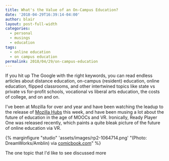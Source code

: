 ```yaml
---
title: What's the Value of an On-Campus Education?
date: '2018-04-29T16:39:14-04:00'
author: blair
layout: post-full-width
categories:
  - personal
  - musings
  - education
tags:
  - online education
  - on campus education
permalink: 2018/04/29/on-campus-education
---
```

If you hit up The Google with the right keywords, you can read endless articles about distance education, on-campus (resident) education, online education, flipped classrooms, and other intertwined topics like state vs private vs for-profit schools, vocational vs liberal arts education, the costs of college, and on and on.

I've been at Mozilla for over and year and have been watching the leadup to the release of [Mozilla Hubs](https://hubs.mozilla.com/) this week, and have been musing a lot about the future of education in the age of MOOCs and VR.  Ironically, Ready Player One was released recently, which paints a quite bleak picture of the future of online education via VR.

{% marginfigure "studio" 'assets/images/rp2-1064714.png' "(Photo: DreamWorks/Amblin) via <a href="http://comicbook.com/gaming/2017/12/09/ready-player-one-trailer-2/">comicbook.com</a>" %}

The one topic that I'd like to see discussed more
